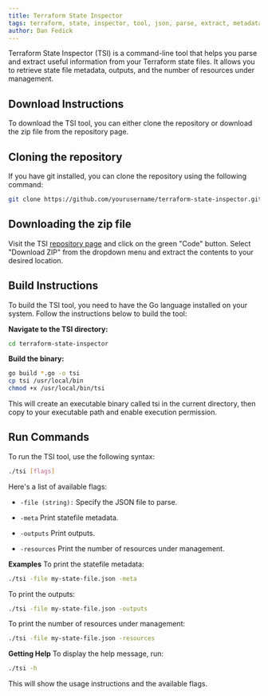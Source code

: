 ```yaml
---
title: Terraform State Inspector
tags: terraform, state, inspector, tool, json, parse, extract, metadata, outputs, resources
author: Dan Fedick
---
```


Terraform State Inspector (TSI) is a command-line tool that helps you parse and extract useful information from your Terraform state files. It allows you to retrieve state file metadata, outputs, and the number of resources under management.

## Download Instructions

To download the TSI tool, you can either clone the repository or download the zip file from the repository page.

## Cloning the repository

If you have git installed, you can clone the repository using the following command:

```bash
git clone https://github.com/yourusername/terraform-state-inspector.git
```

## Downloading the zip file

Visit the TSI [repository page](https://github.com/demoland/tsi.git) and click on the green "Code" button. Select "Download ZIP" from the dropdown menu and extract the contents to your desired location.

## Build Instructions

To build the TSI tool, you need to have the Go language installed on your system. Follow the instructions below to build the tool:

**Navigate to the TSI directory:**

```bash
cd terraform-state-inspector
```

**Build the binary:**

```bash
go build *.go -o tsi
cp tsi /usr/local/bin
chmod +x /usr/local/bin/tsi
```

This will create an executable binary called tsi in the current directory, then copy to your executable path and enable execution permission.

## Run Commands

To run the TSI tool, use the following syntax:

```bash
./tsi [flags]
```

Here's a list of available flags:

* `-file (string):` Specify the JSON file to parse.

* `-meta` Print statefile metadata.

* `-outputs` Print outputs.

* `-resources` Print the number of resources under management.

**Examples**
To print the statefile metadata:

```bash
./tsi -file my-state-file.json -meta
```

To print the outputs:

```bash
./tsi -file my-state-file.json -outputs
```

To print the number of resources under management:

```bash
./tsi -file my-state-file.json -resources
```

**Getting Help**
To display the help message, run:

```bash
./tsi -h
```

This will show the usage instructions and the available flags.
